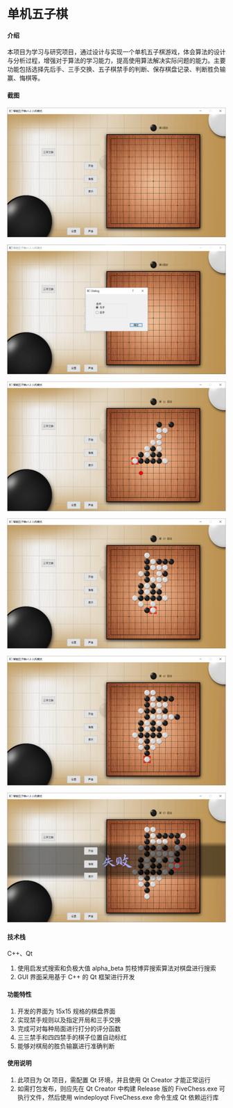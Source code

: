# 单机五子棋

#### 介绍
本项目为学习与研究项目，通过设计与实现一个单机五子棋游戏，体会算法的设计与分析过程，增强对于算法的学习能力，提高使用算法解决实际问题的能力。主要功能包括选择先后手、三手交换、五子棋禁手的判断、保存棋盘记录、判断胜负输赢、悔棋等。

#### 截图

![20210320101031.png](img/screenshot/20210320101031.png)

![20210320101058.png](img/screenshot/20210320101058.png)

![20210320101711.png](img/screenshot/20210320101711.png)

![20210320101939.png](img/screenshot/20210320101939.png)

![20210320102045.png](img/screenshot/20210320102045.png)

![20210320102145.png](img/screenshot/20210320102145.png)


#### 技术栈
C++、Qt

1. 使用启发式搜索和负极大值 alpha_beta 剪枝博弈搜索算法对棋盘进行搜索
2. GUI 界面采用基于 C++ 的 Qt 框架进行开发

#### 功能特性

1. 开发的界面为 15x15 规格的棋盘界面
2. 实现禁手规则以及指定开局和三手交换
3. 完成可对每种局面进行打分的评分函数
4. 三三禁手和四四禁手的棋子位置自动标红
5. 能够对棋局的胜负输赢进行准确判断

#### 使用说明

1. 此项目为 Qt 项目，需配置 Qt 环境，并且使用 Qt Creator 才能正常运行
2. 如需打包发布，则应先在 Qt Creator 中构建 Release 版的 FiveChess.exe 可执行文件，然后使用 windeployqt FiveChess.exe 命令生成 Qt 依赖运行库
